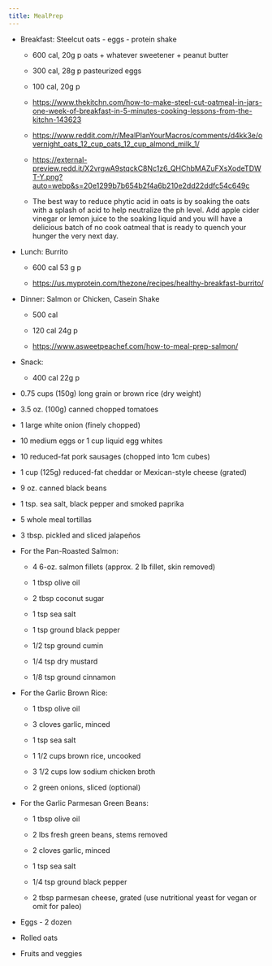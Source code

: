```yaml
---
title: MealPrep
---
```


- Breakfast: Steelcut oats - eggs - protein shake
	 - 600 cal, 20g p oats + whatever sweetener + peanut butter

	 - 300 cal, 28g p pasteurized eggs

	 - 100 cal, 20g p 

	 - https://www.thekitchn.com/how-to-make-steel-cut-oatmeal-in-jars-one-week-of-breakfast-in-5-minutes-cooking-lessons-from-the-kitchn-143623

	 - https://www.reddit.com/r/MealPlanYourMacros/comments/d4kk3e/overnight_oats_12_cup_oats_12_cup_almond_milk_1/

	 - https://external-preview.redd.it/X2vrgwA9stqckC8Nc1z6_QHChbMAZuFXsXodeTDWT-Y.png?auto=webp&s=20e1299b7b654b2f4a6b210e2dd22ddfc54c649c

	 - The best way to reduce phytic acid in oats is by soaking the oats with a splash of acid to help neutralize the ph level. Add apple cider vinegar or lemon juice to the soaking liquid and you will have a delicious batch of no cook oatmeal that is ready to quench your hunger the very next day.

- Lunch: Burrito
	 - 600 cal 53 g p

	 - https://us.myprotein.com/thezone/recipes/healthy-breakfast-burrito/

- Dinner: Salmon or Chicken, Casein Shake
	 - 500 cal

	 - 120 cal 24g p

	 - https://www.asweetpeachef.com/how-to-meal-prep-salmon/

- Snack:
	 - 400 cal 22g p

- 0.75 cups (150g) long grain or brown rice (dry weight)

- 3.5 oz. (100g) canned chopped tomatoes

- 1 large white onion (finely chopped)

- 10 medium eggs or 1 cup liquid egg whites

- 10 reduced-fat pork sausages (chopped into 1cm cubes)

- 1 cup (125g) reduced-fat cheddar or Mexican-style cheese (grated)

- 9 oz. canned black beans

- 1 tsp. sea salt, black pepper and smoked paprika

- 5 whole meal tortillas

- 3 tbsp. pickled and sliced jalapeños

- For the Pan-Roasted Salmon:
	 - 4 6-oz. salmon fillets (approx. 2 lb fillet, skin removed)

	 - 1 tbsp olive oil

	 - 2 tbsp coconut sugar

	 - 1 tsp sea salt

	 - 1 tsp ground black pepper

	 - 1/2 tsp ground cumin

	 - 1/4 tsp dry mustard

	 - 1/8 tsp ground cinnamon

- For the Garlic Brown Rice:
	 - 1 tbsp olive oil

	 - 3 cloves garlic, minced

	 - 1 tsp sea salt

	 - 1 1/2 cups brown rice, uncooked

	 - 3 1/2 cups low sodium chicken broth

	 - 2 green onions, sliced (optional)

- For the Garlic Parmesan Green Beans:
	 - 1 tbsp olive oil

	 - 2 lbs fresh green beans, stems removed

	 - 2 cloves garlic, minced

	 - 1 tsp sea salt

	 - 1/4 tsp ground black pepper

	 - 2 tbsp parmesan cheese, grated (use nutritional yeast for vegan or omit for paleo)

- Eggs - 2 dozen

- Rolled oats

- Fruits and veggies
